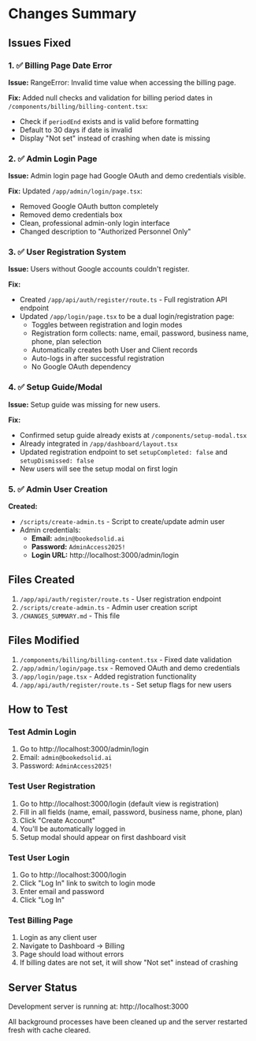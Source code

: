 # Changes Summary

## Issues Fixed

### 1. ✅ Billing Page Date Error
**Issue:** RangeError: Invalid time value when accessing the billing page.

**Fix:** Added null checks and validation for billing period dates in `/components/billing/billing-content.tsx`:
- Check if `periodEnd` exists and is valid before formatting
- Default to 30 days if date is invalid
- Display "Not set" instead of crashing when date is missing

### 2. ✅ Admin Login Page
**Issue:** Admin login page had Google OAuth and demo credentials visible.

**Fix:** Updated `/app/admin/login/page.tsx`:
- Removed Google OAuth button completely
- Removed demo credentials box
- Clean, professional admin-only login interface
- Changed description to "Authorized Personnel Only"

### 3. ✅ User Registration System
**Issue:** Users without Google accounts couldn't register.

**Fix:**
- Created `/app/api/auth/register/route.ts` - Full registration API endpoint
- Updated `/app/login/page.tsx` to be a dual login/registration page:
  - Toggles between registration and login modes
  - Registration form collects: name, email, password, business name, phone, plan selection
  - Automatically creates both User and Client records
  - Auto-logs in after successful registration
  - No Google OAuth dependency

### 4. ✅ Setup Guide/Modal
**Issue:** Setup guide was missing for new users.

**Fix:**
- Confirmed setup guide already exists at `/components/setup-modal.tsx`
- Already integrated in `/app/dashboard/layout.tsx`
- Updated registration endpoint to set `setupCompleted: false` and `setupDismissed: false`
- New users will see the setup modal on first login

### 5. ✅ Admin User Creation
**Created:**
- `/scripts/create-admin.ts` - Script to create/update admin user
- Admin credentials:
  - **Email:** `admin@bookedsolid.ai`
  - **Password:** `AdminAccess2025!`
  - **Login URL:** http://localhost:3000/admin/login

## Files Created

1. `/app/api/auth/register/route.ts` - User registration endpoint
2. `/scripts/create-admin.ts` - Admin user creation script
3. `/CHANGES_SUMMARY.md` - This file

## Files Modified

1. `/components/billing/billing-content.tsx` - Fixed date validation
2. `/app/admin/login/page.tsx` - Removed OAuth and demo credentials
3. `/app/login/page.tsx` - Added registration functionality
4. `/app/api/auth/register/route.ts` - Set setup flags for new users

## How to Test

### Test Admin Login
1. Go to http://localhost:3000/admin/login
2. Email: `admin@bookedsolid.ai`
3. Password: `AdminAccess2025!`

### Test User Registration
1. Go to http://localhost:3000/login (default view is registration)
2. Fill in all fields (name, email, password, business name, phone, plan)
3. Click "Create Account"
4. You'll be automatically logged in
5. Setup modal should appear on first dashboard visit

### Test User Login
1. Go to http://localhost:3000/login
2. Click "Log In" link to switch to login mode
3. Enter email and password
4. Click "Log In"

### Test Billing Page
1. Login as any client user
2. Navigate to Dashboard → Billing
3. Page should load without errors
4. If billing dates are not set, it will show "Not set" instead of crashing

## Server Status

Development server is running at: http://localhost:3000

All background processes have been cleaned up and the server restarted fresh with cache cleared.
